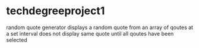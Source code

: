 # techdegreeproject1
random quote generator
displays a random quote from an array of qoutes at a set interval
does not display same quote until all qoutes have been selected
